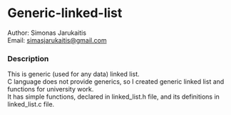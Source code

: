 # Generic-linked-list

Author: Simonas Jarukaitis<br>
Email: simasjarukaitis@gmail.com<br>

<h3>Description</h3>

This is generic (used for any data) linked list.<br>
C language does not provide generics, so I created generic linked list and functions for university work.<br>
It has simple functions, declared in linked_list.h file, and its definitions in linked_list.c file.
